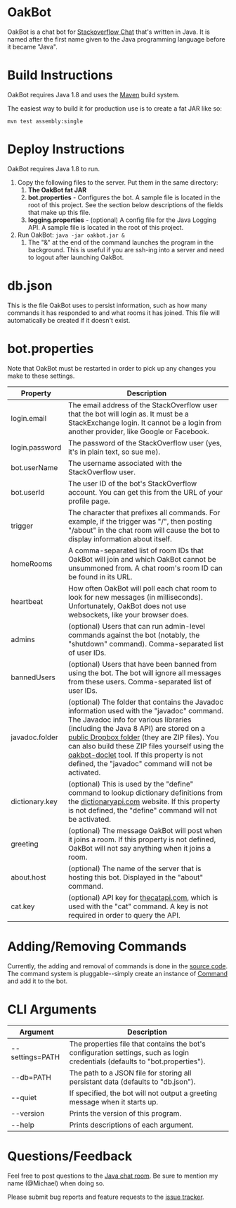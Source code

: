 # OakBot

OakBot is a chat bot for [Stackoverflow Chat](http://chat.stackoverflow.com) that's written in Java.  It is named after the first name given to the Java programming language before it became "Java".

# Build Instructions

OakBot requires Java 1.8 and uses the [Maven](http://maven.apache.org) build system.

The easiest way to build it for production use is to create a fat JAR like so:

`mvn test assembly:single`

# Deploy Instructions

OakBot requires Java 1.8 to run.

1. Copy the following files to the server.  Put them in the same directory:
   1. **The OakBot fat JAR**
   1. **bot.properties** - Configures the bot.  A sample file is located in the root of this project.  See the section below descriptions of the fields that make up this file.
   1. **logging.properties** - (optional) A config file for the Java Logging API.  A sample file is located in the root of this project.
1. Run OakBot: `java -jar oakbot.jar &`  
   1. The "&" at the end of the command launches the program in the background.  This is useful if you are ssh-ing into a server and need to logout after launching OakBot.

# db.json

This is the file OakBot uses to persist information, such as how many commands it has responded to and what rooms it has joined. This file will automatically be created if it doesn't exist.

# bot.properties

Note that OakBot must be restarted in order to pick up any changes you make to these settings.

Property | Description
-------- | -----------
login.email | The email address of the StackOverflow user that the bot will login as. It must be a StackExchange login.  It cannot be a login from another provider, like Google or Facebook.
login.password | The password of the StackOverflow user (yes, it's in plain text, so sue me).
bot.userName | The username associated with the StackOverflow user.
bot.userId | The user ID of the bot's StackOverflow account. You can get this from the URL of your profile page.
trigger | The character that prefixes all commands.  For example, if the trigger was "/", then posting "/about" in the chat room will cause the bot to display information about itself.
homeRooms | A comma-separated list of room IDs that OakBot will join and which OakBot cannot be unsummoned from.  A chat room's room ID can be found in its URL.
heartbeat | How often OakBot will poll each chat room to look for new messages (in milliseconds).  Unfortunately, OakBot does not use websockets, like your browser does.
admins | (optional) Users that can run admin-level commands against the bot (notably, the "shutdown" command). Comma-separated list of user IDs.
bannedUsers | (optional) Users that have been banned from using the bot. The bot will ignore all messages from these users. Comma-separated list of user IDs.
javadoc.folder | (optional) The folder that contains the Javadoc information used with the "javadoc" command.  The Javadoc info for various libraries (including the Java 8 API) are stored on a [public Dropbox folder](https://www.dropbox.com/sh/xkf7kua3hzd8xvo/AAC1sOkVTNUE2MKPAXTm28bna?dl=0) (they are ZIP files).  You can also build these ZIP files yourself using the [oakbot-doclet](https://github.com/mangstadt/oakbot-doclet) tool. If this property is not defined, the "javadoc" command will not be activated.
dictionary.key | (optional) This is used by the "define" command to lookup dictionary definitions from the [dictionaryapi.com](http://www.dictionaryapi.com/) website. If this property is not defined, the "define" command will not be activated.
greeting | (optional) The message OakBot will post when it joins a room. If this property is not defined, OakBot will not say anything when it joins a room.
about.host | (optional) The name of the server that is hosting this bot.  Displayed in the "about" command.
cat.key | (optional) API key for [thecatapi.com](http://thecatapi.com/docs.html), which is used with the "cat" command. A key is not required in order to query the API.

# Adding/Removing Commands

Currently, the adding and removal of commands is done in the [source code](https://github.com/JavaChat/OakBot/blob/master/src/main/java/oakbot/Main.java).  The command system is pluggable--simply create an instance of [Command](https://github.com/JavaChat/OakBot/blob/master/src/main/java/oakbot/command/Command.java) and add it to the bot.

# CLI Arguments

Argument | Description
-------- | -----------
--settings=PATH | The properties file that contains the bot's configuration settings, such as login credentials (defaults to "bot.properties").
--db=PATH | The path to a JSON file for storing all persistant data (defaults to "db.json").
--quiet | If specified, the bot will not output a greeting message when it starts up.
--version | Prints the version of this program.
--help | Prints descriptions of each argument.

# Questions/Feedback

Feel free to post questions to the [Java chat room](http://chat.stackoverflow.com/rooms/139).  Be sure to mention my name (@Michael) when doing so.

Please submit bug reports and feature requests to the [issue tracker](https://github.com/mangstadt/OakBot/issues).
